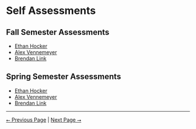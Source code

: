 # Self Assessments

## Fall Semester Assessments

- [Ethan Hocker](../Homeworks/Individual%20Capstone%20Assessments/Hocker_Capstone_Assessment.md)
- [Alex Vennemeyer](../Homeworks/Individual%20Capstone%20Assessments/Capstone_Assesment_Alex.md)
- [Brendan Link](../Homeworks/Individual%20Capstone%20Assessments/Individual%20Capstone%20Assessment%20Brendan%20Link.pdf)

## Spring Semester Assessments

- [Ethan Hocker]()
- [Alex Vennemeyer]()
- [Brendan Link](../Homeworks/Spring%20Assessments/Self%20Assessment%20-%20Brendan%20Link.pdf)

---

[⭠ Previous Page](06-poster.md) | [Next Page ⭢](08-hours.md)
